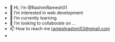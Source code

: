 - 👋 Hi, I’m @RashmiRamesh01
- 👀 I’m interested in web development
- 🌱 I’m currently learning 
- 💞️ I’m looking to collaborate on ...
- 📫 How to reach me rameshrashmi53@gmail.com
- 

<!---
RashmiRamesh01/RashmiRamesh01 is a ✨ special ✨ repository because its `README.md` (this file) appears on your GitHub profile.
You can click the Preview link to take a look at your changes.
--->
